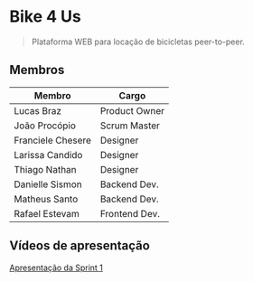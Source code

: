 # Bike 4 Us

> Plataforma WEB para locação de bicicletas peer-to-peer.

## Membros

<table>
  <thead>
    <tr>
      <th>Membro</th>
      <th>Cargo</th>
    </tr>
  </thead>
  <tbody>
    <tr>
      <td>Lucas Braz</td>
      <td>Product Owner</td>
    </tr>
    <tr>
      <td>João Procópio</td>
      <td>Scrum Master</td>
    </tr>
    <tr>
      <td>Franciele Chesere</td>
      <td>Designer</td>
    </tr>
    <tr>
      <td>Larissa Candido</td>
      <td>Designer</td>
    </tr>
    <tr>
      <td>Thiago Nathan</td>
      <td>Designer</td>
    </tr>
    <tr>
      <td>Danielle Sismon</td>
      <td>Backend Dev.</td>
    </tr>
    <tr>
      <td>Matheus Santo</td>
      <td>Backend Dev.</td>
    </tr>
    <tr>
      <td>Rafael Estevam</td>
      <td>Frontend Dev.</td>
    </tr>
  </tbody>
</table>

## Vídeos de apresentação

[Apresentação da Sprint 1](https://www.youtube.com/watch?v=Q6sC1Ibycmo)
